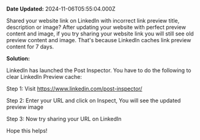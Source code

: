**Date Updated:** 2024-11-06T05:55:04.000Z

Shared your website link on LinkedIn with incorrect link preview title, description or image? After updating your website with perfect preview content and image, if you try sharing your website link you will still see old preview content and image. That's because LinkedIn caches link preview content for 7 days.

  
**Solution:**

  
LinkedIn has launched the Post Inspector. You have to do the following to clear LinkedIn Preview cache:

  
Step 1: Visit <https://www.linkedin.com/post-inspector/>

  
Step 2: Enter your URL and click on Inspect, You will see the updated preview image

  
Step 3: Now try sharing your URL on LinkedIn

  
Hope this helps!